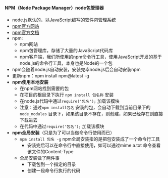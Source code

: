 #### NPM（Node Package Manager）node包管理器

- node.js默认的，以JavaScript编写的软件包管理系统
- [npm官方网站](https://www.npmjs.com/)
- [npm官方文档](https://docs.npmjs.com/)
- npm:
  - npm网站
  - npm包管理库，存储了大量的JavaScript代码库
  - npm客户端，我们所使用的npm命令行工具，使用JavaScript开发的基于node.js的命令行工具，本身也是Node的一个包
- npm会随着node.js自动安装，安装完毕node.js后会自动安装npm
- 更新npm：npm install npm@latest -g
- **npm使用本地安装**
  - 在npm网站找到需要的包
  - 在项目的根目录下执行 `npm install 包名称` 安装
  - 在node.js代码中通过`require('包名');` 加载该模块
  - 注意：通过`npm install包名` 安装的包，会自动下载到当前目录下的`node_modules` 目录下，如果该目录不存在，则创建，如果已经存在则直接下载进去
  - 在代码中通过`require('包名');` 加载该模块
- **npm全局安装**（只是为了可以当做命令行使用而已）
  - `npm install 包名 -g` npm全局安装指的是把包安装成了一个命令行工具
    - 安装完后可以在命令行中直接使用，如可以通过mime a.txt 命令查看该文件的Content-Type
  - 全局安装做了两件事
    - 下载包到一个指定的目录
    - 创建一段命令行执行的代码




